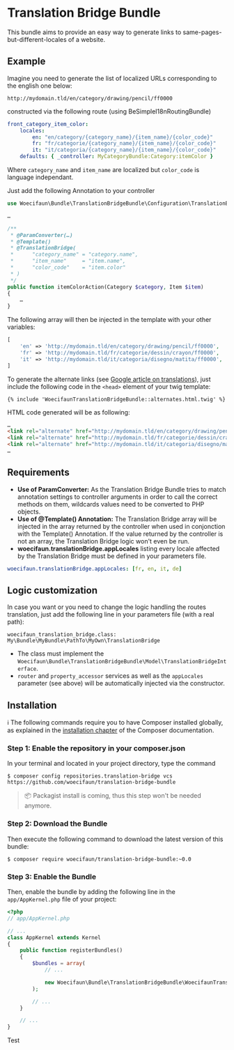 # Translation Bridge Bundle

This bundle aims to provide an easy way to generate links to same-pages-but-different-locales of a website.

## Example

Imagine you need to generate the list of localized URLs corresponding to the english one below:
```
http://mydomain.tld/en/category/drawing/pencil/ff0000
```

constructed via the following route (using BeSimpleI18nRoutingBundle)

```yml
front_category_item_color:
    locales:
        en: "en/category/{category_name}/{item_name}/{color_code}"
        fr: "fr/categorie/{category_name}/{item_name}/{color_code}"
        it: "it/categoria/{category_name}/{item_name}/{color_code}"
    defaults: { _controller: MyCategoryBundle:Category:itemColor }
```

Where `category_name` and `item_name` are localized but `color_code` is language independant.

Just add the following Annotation to your controller

```php
use Woecifaun\Bundle\TranslationBridgeBundle\Configuration\TranslationBridge;

…

/**
 * @ParamConverter(…)
 * @Template()
 * @TranslationBridge(
 *      "category_name" = "category.name",
 *      "item_name"     = "item.name",
 *      "color_code"    = "item.color"
 * )
 */
public function itemColorAction(Category $category, Item $item)
{
    …
}
```

The following array will then be injected in the template with your other variables:
```php
[
    'en' => 'http://mydomain.tld/en/category/drawing/pencil/ff0000',
    'fr' => 'http://mydomain.tld/fr/categorie/dessin/crayon/ff0000',
    'it' => 'http://mydomain.tld/it/categoria/disegno/matita/ff0000',
]
```

To generate the alternate links (see [Google article on translations](https://support.google.com/webmasters/answer/189077?hl=en)), just include the following code in the `<head>` element of your twig template:

```twig
{% include 'WoecifaunTranslationBridgeBundle::alternates.html.twig' %}
```

HTML code generated will be as following:
```html
…
<link rel="alternate" href="http://mydomain.tld/en/category/drawing/pencil/ff0000" hreflang="en" />
<link rel="alternate" href="http://mydomain.tld/fr/categorie/dessin/crayon/ff0000" hreflang="fr" />
<link rel="alternate" href="http://mydomain.tld/it/categoria/disegno/matita/ff000" hreflang="it" />
…
```

## Requirements

* __Use of ParamConverter:__
As the Translation Bridge Bundle tries to match annotation settings to controller arguments in order to call the correct methods on them, wildcards values need to be converted to PHP objects.
* __Use of @Template() Annotation:__
The Translation Bridge array will be injected in the array returned by the controller when used in conjonction with the Template() Annotation. If the value returned by the controller is not an array, the Translation Bridge logic won't even be run.
* __woecifaun.translationBridge.appLocales__ listing every locale affected by the Translation Bridge must be defined in your parameters file.

```yml
woecifaun.translationBridge.appLocales: [fr, en, it, de]
```

## Logic customization

In case you want or you need to change the logic handling the routes translation, just add the following line in your parameters file (with a real path):
```
woecifaun_translation_bridge.class: My\Bundle\MyBundle\PathTo\MyOwn\TranslationBridge
```

* The class must implement the `Woecifaun\Bundle\TranslationBridgeBundle\Model\TranslationBridgeInterface`.
* `router` and `property_accessor` services as well as the `appLocales` parameter (see above) will be automatically injected via the constructor.


## Installation

:information_source:  The following commands require you to have Composer installed globally, as explained in the [installation chapter](https://getcomposer.org/doc/00-intro.md) of the Composer documentation.

### Step 1: Enable the repository in your composer.json

In your terminal and located in your project directory, type the command

```shell
$ composer config repositories.translation-bridge vcs https://github.com/woecifaun/translation-bridge-bundle
```

> :package: Packagist install is coming, thus this step won't be needed anymore.

### Step 2: Download the Bundle

Then execute the following command to download the latest version of this bundle:

```shell
$ composer require woecifaun/translation-bridge-bundle:~0.0
```

### Step 3: Enable the Bundle

Then, enable the bundle by adding the following line in the `app/AppKernel.php`
file of your project:

```php
<?php
// app/AppKernel.php

// ...
class AppKernel extends Kernel
{
    public function registerBundles()
    {
        $bundles = array(
            // ...

            new Woecifaun\Bundle\TranslationBridgeBundle\WoecifaunTranslationBridgeBundle(),
        );

        // ...
    }

    // ...
}
```

Test
